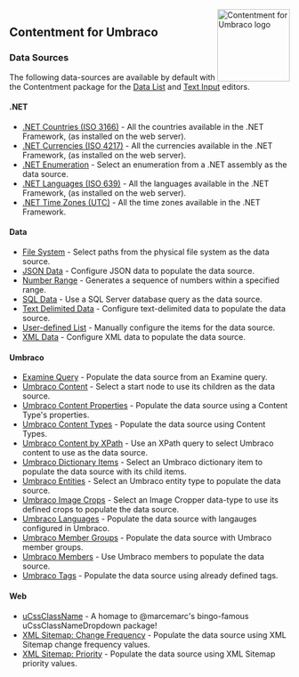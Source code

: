 <img src="../assets/img/logo.png" alt="Contentment for Umbraco logo" title="A state of Umbraco happiness." height="130" align="right">

## Contentment for Umbraco

### Data Sources

The following data-sources are available by default with the Contentment package for the [Data List](../editors/data-list.md) and [Text Input](../editors/text-input.md) editors.

#### .NET

- [.NET Countries (ISO 3166)](data-source--countries.md) - All the countries available in the .NET Framework, (as installed on the web server).
- [.NET Currencies (ISO 4217)](data-source--currencies.md) - All the currencies available in the .NET Framework, (as installed on the web server).
- [.NET Enumeration](data-source--enum.md) - Select an enumeration from a .NET assembly as the data source.
- [.NET Languages (ISO 639)](data-source--languages.md) - All the languages available in the .NET Framework, (as installed on the web server).
- [.NET Time Zones (UTC)](data-source--timezone.md) - All the time zones available in the .NET Framework.

#### Data

- [File System](data-source--file-system.md) - Select paths from the physical file system as the data source.
- [JSON Data](data-source--json.md) - Configure JSON data to populate the data source.
- [Number Range](data-source--number-range.md) - Generates a sequence of numbers within a specified range.
- [SQL Data](data-source--sql.md) - Use a SQL Server database query as the data source.
- [Text Delimited Data](data-source--text-delimited.md) - Configure text-delimited data to populate the data source.
- [User-defined List](data-source--user-defined.md) - Manually configure the items for the data source.
- [XML Data](data-source--xml.md) - Configure XML data to populate the data source.

#### Umbraco

- [Examine Query](data-source--examine.md) - Populate the data source from an Examine query.
- [Umbraco Content](data-source--umbraco-content.md) - Select a start node to use its children as the data source.
- [Umbraco Content Properties](data-source--umbraco-content-properties.md) - Populate the data source using a Content Type's properties.
- [Umbraco Content Types](data-source--umbraco-content-types.md) - Populate the data source using Content Types.
- [Umbraco Content by XPath](data-source--umbraco-content-xpath.md) - Use an XPath query to select Umbraco content to use as the data source.
- [Umbraco Dictionary Items](data-source--umbraco-dictionary.md) - Select an Umbraco dictionary item to populate the data source with its child items.
- [Umbraco Entities](data-source--umbraco-entity.md) - Select an Umbraco entity type to populate the data source.
- [Umbraco Image Crops](data-source--umbraco-image-crop.md) - Select an Image Cropper data-type to use its defined crops to populate the data source.
- [Umbraco Languages](data-source--umbraco-languages.md) - Populate the data source with langauges configured in Umbraco.
- [Umbraco Member Groups](data-source--umbraco-member-group.md) - Populate the data source with Umbraco member groups.
- [Umbraco Members](data-source--umbraco-members.md) - Use Umbraco members to populate the data source.
- [Umbraco Tags](data-source--umbraco-tags.md) - Populate the data source using already defined tags.


#### Web

- [uCssClassName](data-source--ucssclassname.md) - A homage to @marcemarc's bingo-famous uCssClassNameDropdown package!
- [XML Sitemap: Change Frequency](data-source--xml-sitemap-change-frequency.md) - Populate the data source using XML Sitemap change frequency values.
- [XML Sitemap: Priority](data-source--xml-sitemap-priority.md) - Populate the data source using XML Sitemap priority values.
